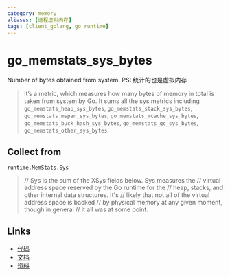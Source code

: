 ```yaml
---
category: memory
aliases: [进程虚拟内存]
tags: [client_golang, go runtime]
---
```

# go_memstats_sys_bytes

Number of bytes obtained from system.
PS: 统计的也是虚拟内存

> it’s a metric, which measures how many bytes of memory in total is taken from system by Go. It sums all the sys metrics including `go_memstats_heap_sys_bytes`, `go_memstats_stack_sys_bytes`, `go_memstats_mspan_sys_bytes`, `go_memstats_mcache_sys_bytes`, `go_memstats_buck_hash_sys_bytes`, `go_memstats_gc_sys_bytes`, `go_memstats_other_sys_bytes`.

## Collect from

`runtime.MemStats.Sys`

> // Sys is the sum of the XSys fields below. Sys measures the
> // virtual address space reserved by the Go runtime for the
> // heap, stacks, and other internal data structures. It's
> // likely that not all of the virtual address space is backed
> // by physical memory at any given moment, though in general
> // it all was at some point.

## Links

- [代码](https://github.com/prometheus/client_golang/blob/master/prometheus/go_collector.go#L110)
- [文档](https://golang.org/pkg/runtime/#MemStats)
- [资料](https://povilasv.me/prometheus-go-metrics/#)